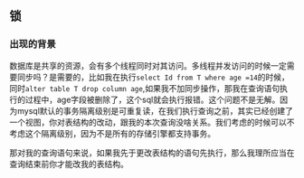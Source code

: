 ## 锁

### 出现的背景

数据库是共享的资源，会有多个线程同时对其访问。多线程并发访问的时候一定需要同步吗？是需要的，比如我在执行`select Id from T where age =14`的时候，同时`alter table T drop column age`,如果我不加同步操作，那我在查询语句执行的过程中，age字段被删除了，这个sql就会执行报错。这个问题不是无解。因为mysql默认的事务隔离级别是可重复读，在我们执行查询之前，其实已经创建了一个视图，你对表结构的改动，跟我的本次查询没啥关系。我们考虑的时候可以不考虑这个隔离级别，因为不是所有的存储引擎都支持事务。

那对我的查询语句来说，如果我先于更改表结构的语句先执行，那么我理所应当在查询结束前你才能改我的表结构。

